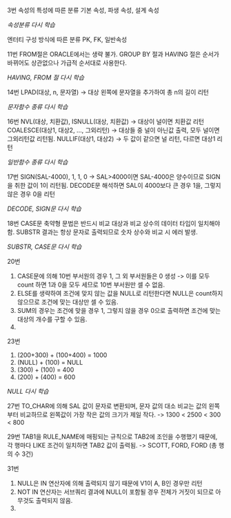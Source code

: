 3번 
속성의 특성에 따른 분류
기본 속성, 파생 속성, 설계 속성

*속성분류 다시 학습*

엔터티 구성 방식에 따른 분류
PK, FK, 일반속성

11번
FROM절은 ORACLE에서는 생략 불가.
GROUP BY 절과 HAVING 절은 순서가 바뀌어도 상관없으나 가급적 순서대로 사용한다.

*HAVING, FROM 절 다시 학습*

14번
LPAD(대상, n, 문자열) -> 대상 왼쪽에 문자열을 추가하여 총 n의 길이 리턴

*문자함수 종류 다시 학습*

16번
NVL(대상, 치환값), ISNULL(대상, 치환값) -> 대상이 널이면 치환값 리턴
COALESCE(대상1, 대상2, ..., 그외리턴) -> 대상들 중 널이 아닌값 출력, 모두 널이면 그외리턴값 리턴됨.
NULLIF(대상1, 대상2) -> 두 값이 같으면 널 리턴, 다르면 대상1 리턴

*일반함수 종류 다시 학습*

17번
SIGN(SAL-4000), 1, 1, 0 -> SAL>4000이면 SAL-4000은 양수이므로 SIGN을 취한 값이 1이 리턴됨.
DECODE문 해석하면 SAL이 4000보다 큰 경우 1을, 그렇지 않은 경우 0을 리턴

*DECODE, SIGN문 다시 학습*

18번
CASE문 축약형 문법은 반드시 비교 대상과 비교 상수의 데이터 타입이 일치해야함.
SUBSTR 결과는 항상 문자로 출력되므로 숫자 상수와 비교 시 에러 발생.

*SUBSTR, CASE문 다시 학습*

20번
1) CASE문에 의해 10번 부서원의 경우 1, 그 외 부서원들은 0 생성 -> 이를 모두 count 하면 1과 0을 모두 세므로 10번 부서원만 셀 수 없음.
2) ELSE를 생략하여 조건에 맞지 않는 값을 NULL로 리턴한다면 NULL은 count하지 않으므로 조건에 맞는 대상만 셀 수 있음.
3) SUM의 경우는 조건에 맞을 경우 1, 그렇지 않을 경우 0으로 출력하면 조건에 맞는 대상의 개수를 구할 수 있음.
4) 

23번
1) (200+300) + (100+400) = 1000
2) (NULL) + (100) = NULL
3) (300) + (100) = 400
4) (200) + (400) = 600

*NULL 다시 학습*

27번
TO_CHAR에 의해 SAL 값이 문자로 변환되며, 문자 값의 대소 비교는 값의 왼쪽부터 비교하므로 왼쪽값이 가장 작은 값의 크기가 제일 작다.
-> 1300 < 2500 < 300 < 800

29번
TAB1을 RULE_NAME에 매핑되는 규칙으로 TAB2에 조인을 수행했기 때문에, 각 행마다 LIKE 조건이 일치하면 TAB2 값이 출력됨.
-> SCOTT, FORD, FORD (총 행의 수 3건)

31번
1) NULL은 IN 연산자에 의해 출력되지 않기 때문에 V1이 A, B인 경우만 리턴
2) NOT IN 연산자는 서브쿼리 결과에 NULL이 포함될 경우 전체가 거짓이 되므로 아무것도 출력되지 않음.
3) 